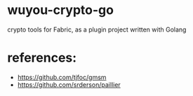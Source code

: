 # wuyou-crypto-go
crypto tools for Fabric, as a plugin project written with Golang

# references:
* https://github.com/tjfoc/gmsm
* https://github.com/srderson/paillier
